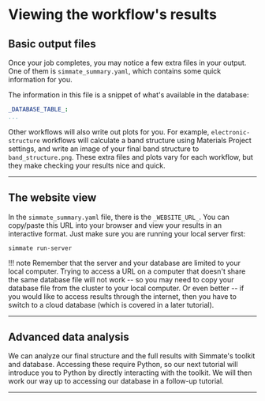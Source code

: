 
# Viewing the workflow's results


## Basic output files

Once your job completes, you may notice a few extra files in your output. One of them is `simmate_summary.yaml`, which contains some quick information for you.

The information in this file is a snippet of what's available in the database:
``` yaml
_DATABASE_TABLE_:
...
```

Other workflows will also write out plots for you. For example, `electronic-structure` workflows will calculate a band structure using Materials Project settings, and write an image of your final band structure to `band_structure.png`. These extra files and plots vary for each workflow, but they make checking your results nice and quick.

----------------------------------------------------------------------

## The website view

In the `simmate_summary.yaml` file, there is the `_WEBSITE_URL_`. You can copy/paste this URL into your browser and view your results in an interactive format. Just make sure you are running your local server first:

``` shell
simmate run-server
```

!!! note
    Remember that the server and your database are limited to your local computer. Trying to access a URL on a computer that doesn't share the same database file will not work -- so you may need to copy your database file from the cluster to your local computer. Or even better -- if you would like to access results through the internet, then you have to switch to a cloud database (which is covered in a later tutorial).

----------------------------------------------------------------------

## Advanced data analysis

We can analyze our final structure and the full results with Simmate's toolkit and database. Accessing these require Python, so our next tutorial will introduce you to Python by directly interacting with the toolkit. We will then work our way up to accessing our database in a follow-up tutorial.

----------------------------------------------------------------------

